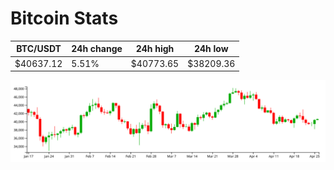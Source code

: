 # Bitcoin Stats

BTC/USDT|24h change|24h high|24h low|
|---|---|---|---|
|$40637.12|5.51%|$40773.65|$38209.36|

<img src="./chart.svg">
